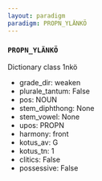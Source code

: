```yaml
---
layout: paradigm
paradigm: PROPN_YLÄNKÖ
---
```

### ` PROPN_YLÄNKÖ `

Dictionary class 1nkö
* grade_dir: weaken
* plurale_tantum: False
* pos: NOUN
* stem_diphthong: None
* stem_vowel: None
* upos: PROPN
* harmony: front
* kotus_av: G
* kotus_tn: 1
* clitics: False
* possessive: False
